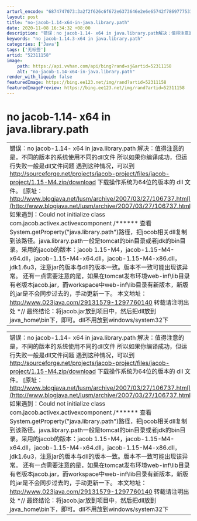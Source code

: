 ```yaml
---
arturl_encode: "6874747073:3a2f2f626c6f672e6373646e2e6e65742f7869777531363136:2f61727469636c652f64657461696c732f3532333131313538"
layout: post
title: "no-jacob-1.14-x64-in-java.library.path"
date: 2020-11-08 16:34:32 +08:00
description: "错误：no jacob-1.14- x64 in java.library.path解决：值得注意的"
keywords: "no jacob-1.14.3-x64 in java.library.path"
categories: ['Java']
tags: ['无标签']
artid: "52311158"
image:
    path: https://api.vvhan.com/api/bing?rand=sj&artid=52311158
    alt: "no-jacob-1.14-x64-in-java.library.path"
render_with_liquid: false
featuredImage: https://bing.ee123.net/img/rand?artid=52311158
featuredImagePreview: https://bing.ee123.net/img/rand?artid=52311158
---
```


# no jacob-1.14- x64 in java.library.path

|  |
| --- |
| 错误：no jacob-1.14- x64 in java.library.path  解决：值得注意的是，不同的版本的系统使用不同的dll文件   所以如果你编译成功，但运行失败一般是dll文件问题   遇到这种情况，可以到   <http://sourceforge.net/projects/jacob-project/files/jacob-project/1.15-M4.zip/download>  下载操作系统为64位的版本的 dll 文件。  [原址：http://www.blogjava.net/lusm/archive/2007/03/27/106737.html](http://www.blogjava.net/lusm/archive/2007/03/27/106737.html)  如果遇到：Could not initialize class com.jacob.activex.activexcomponent   /******  查看System.getProperty("java.library.path")路径，把jocob相关dll复制到该路径。java.library.path一般是tomcat的bin目录或者jdk的bin目录。采用的jacob的版本：jacob 1.15-M4，jacob-1.15-M4-x64.dll，jacob-1.15-M4-x64.dll，jacob-1.15-M4-x86.dll，jdk1.6u3，注意jar的版本与dll的版本一致。版本不一致可能出现该异常。   还有一点需要注意的是，如果在tomcat发布环境web-inf\lib目录有老版本jacob.jar，而workspace中web-inf\lib目录有新版本，新版的jar是不会同步过去的，手动更新一下。    本文地址： <http://www.023java.com/29131579-1297760140> 转载请注明出处  *//  最终结论：将jacob.jar放到项目中，然后把dll放到java\_home\bin下，即可。dll不用放到windows/system32下 |

|  |
| --- |
| 错误：no jacob-1.14- x64 in java.library.path  解决：值得注意的是，不同的版本的系统使用不同的dll文件   所以如果你编译成功，但运行失败一般是dll文件问题   遇到这种情况，可以到   <http://sourceforge.net/projects/jacob-project/files/jacob-project/1.15-M4.zip/download>  下载操作系统为64位的版本的 dll 文件。  [原址：http://www.blogjava.net/lusm/archive/2007/03/27/106737.html](http://www.blogjava.net/lusm/archive/2007/03/27/106737.html)  如果遇到：Could not initialize class com.jacob.activex.activexcomponent   /******  查看System.getProperty("java.library.path")路径，把jocob相关dll复制到该路径。java.library.path一般是tomcat的bin目录或者jdk的bin目录。采用的jacob的版本：jacob 1.15-M4，jacob-1.15-M4-x64.dll，jacob-1.15-M4-x64.dll，jacob-1.15-M4-x86.dll，jdk1.6u3，注意jar的版本与dll的版本一致。版本不一致可能出现该异常。   还有一点需要注意的是，如果在tomcat发布环境web-inf\lib目录有老版本jacob.jar，而workspace中web-inf\lib目录有新版本，新版的jar是不会同步过去的，手动更新一下。    本文地址： <http://www.023java.com/29131579-1297760140> 转载请注明出处  *//  最终结论：将jacob.jar放到项目中，然后把dll放到java\_home\bin下，即可。dll不用放到windows/system32下 |